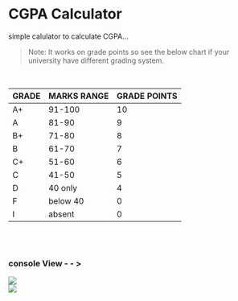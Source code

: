 # CGPA Calculator
simple calulator to calculate CGPA...
>Note: It works on grade points so see the below chart if your university have different grading system.

<br>

<div align="left">
 
GRADE | MARKS RANGE  | GRADE POINTS|    
------|--------------|-------------|
A+ | 91-100   | 10 |
A | 81-90    | 9 |
B+ | 71-80    | 8 |
B | 61-70    | 7 |
C+ | 51-60    | 6 |
C | 41-50    | 5 |
D | 40 only  | 4 |
F | below 40 | 0 |
I | absent   | 0 |
</div>

<br><br>

 <h3>console View - - ></h3>

<p>
 <img src="view/Screenshot 2025-01-23 at 6.15.54 PM.png" />
 <br>
 <img src="view/Screenshot 2025-01-23 at 6.16.23 PM.png" />
</p>
